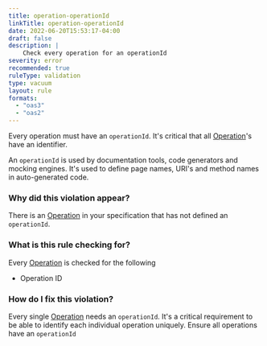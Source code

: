 ```yaml
---
title: operation-operationId
linkTitle: operation-operationId
date: 2022-06-20T15:53:17-04:00
draft: false
description: |
    Check every operation for an operationId
severity: error
recommended: true
ruleType: validation
type: vacuum
layout: rule
formats:
  - "oas3"
  - "oas2"
---
```


Every operation must have an `operationId`. It's critical that all
[Operation](https://swagger.io/specification/#operation-object)'s have an identifier. 

An `operationId` is used by documentation tools, code generators and mocking engines. It's used to define page names, 
URI's and method names in auto-generated code.

### Why did this violation appear?

There is an [Operation](https://swagger.io/specification/#operation-object) in your specification that has not defined an `operationId`.

### What is this rule checking for?

Every [Operation](https://swagger.io/specification/#operation-object) is checked for the following

- Operation ID

### How do I fix this violation?

Every single [Operation](https://swagger.io/specification/#operation-object) needs an `operationId`. It's a critical requirement to be able to identify each individual 
operation uniquely. Ensure all operations have an `operationId`